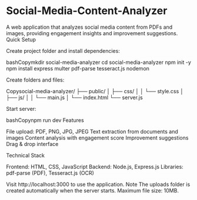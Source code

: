 # Social-Media-Content-Analyzer

A web application that analyzes social media content from PDFs and images, providing engagement insights and improvement suggestions.
Quick Setup

Create project folder and install dependencies:

bashCopymkdir social-media-analyzer
cd social-media-analyzer
npm init -y
npm install express multer pdf-parse tesseract.js nodemon

Create folders and files:

Copysocial-media-analyzer/
├── public/
│   ├── css/
│   │   └── style.css
│   ├── js/
│   │   └── main.js
│   └── index.html
└── server.js

Start server:

bashCopynpm run dev
Features

File upload: PDF, PNG, JPG, JPEG
Text extraction from documents and images
Content analysis with engagement score
Improvement suggestions
Drag & drop interface

Technical Stack

Frontend: HTML, CSS, JavaScript
Backend: Node.js, Express.js
Libraries: pdf-parse (PDF), Tesseract.js (OCR)

Visit http://localhost:3000 to use the application.
Note
The uploads folder is created automatically when the server starts. Maximum file size: 10MB.

